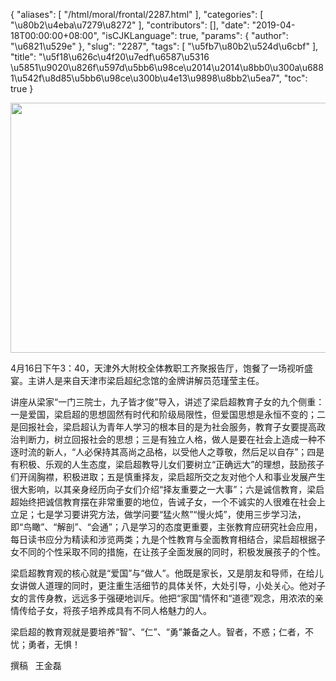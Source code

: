 {
    "aliases": [
        "/html/moral/frontal/2287.html"
    ],
    "categories": [
        "\u80b2\u4eba\u7279\u8272"
    ],
    "contributors": [],
    "date": "2019-04-18T00:00:00+08:00",
    "isCJKLanguage": true,
    "params": {
        "author": "\u6821\u529e"
    },
    "slug": "2287",
    "tags": [
        "\u5fb7\u80b2\u524d\u6cbf"
    ],
    "title": "\u5f18\u626c\u4f20\u7edf\u6587\u5316 \u5851\u9020\u826f\u597d\u5bb6\u98ce\u2014\u2014\u8bb0\u300a\u6881\u542f\u8d85\u5bb6\u98ce\u300b\u4e13\u9898\u8bb2\u5ea7",
    "toc": true
}


<img
    src="https://cdn.tfls.online/mirror/full/4d2c957b0425c36fd54b9c8908cc345a3e60ea37.jpg"
    style="display:block;margin-left:auto;margin-right:auto;"
    decoding="async"
    fetchpriority="auto"
    loading="lazy"
    height="400"
    width="600"
/>






 4月16日下午3：40，天津外大附校全体教职工齐聚报告厅，饱餐了一场视听盛宴。主讲人是来自天津市梁启超纪念馆的金牌讲解员范瑾莹主任。
 



讲座从梁家“一门三院士，九子皆才俊”导入，讲述了梁启超教育子女的九个侧重：一是爱国，梁启超的思想固然有时代和阶级局限性，但爱国思想是永恒不变的；二是回报社会，梁启超认为青年人学习的根本目的是为社会服务，教育子女要提高政治判断力，树立回报社会的思想；三是有独立人格，做人是要在社会上造成一种不逐时流的新人，“人必保持其高尚之品格，以受他人之尊敬，然后足以自存”；四是有积极、乐观的人生态度，梁启超教导儿女们要树立“正确远大”的理想，鼓励孩子们开阔胸襟，积极进取；五是慎重择友，梁启超所交之友对他个人和事业发展产生很大影响，以其亲身经历向子女们介绍“择友重要之一大事”；六是诚信教育，梁启超始终把诚信教育摆在非常重要的地位，告诫子女，一个不诚实的人很难在社会上立足；七是学习要讲究方法，做学问要“猛火熬”“慢火炖”，使用三步学习法，即“鸟瞰”、“解剖”、“会通”；八是学习的态度更重要，主张教育应研究社会应用，每日读书应分为精读和涉览两类；九是个性教育与全面教育相结合，梁启超根据子女不同的个性采取不同的措施，在让孩子全面发展的同时，积极发展孩子的个性。
 



梁启超教育观的核心就是“爱国”与“做人”。他既是家长，又是朋友和导师，在给儿女讲做人道理的同时，更注重生活细节的具体关怀，大处引导，小处关心。他对子女的言传身教，远远多于强硬地训斥。他把“家国”情怀和“道德”观念，用浓浓的亲情传给子女，将孩子培养成具有不同人格魅力的人。
 



梁启超的教育观就是要培养“智”、“仁”、“勇”兼备之人。智者，不惑；仁者，不忧；勇者，无惧！
 


撰稿   王金磊


